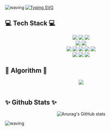 ![waving](https://capsule-render.vercel.app/api?type=waving&color=0:ECE1F0,100:FACCCB&height=130)
[![Typing SVG](https://readme-typing-svg.demolab.com?font=Oleo+Script&size=45&duration=3500&pause=7&color=FFA500&center=true&random=false&width=1000&height=100&lines=Welcome+to+youngeun's+Github!%F0%9F%91%8B)](https://git.io/typing-svg)

## 💻 Tech Stack 💻
<div align=center>
 <img src="https://img.shields.io/badge/java-5382a1?style=for-the-badge&logo=openjdk&logoColor=white"> 
 <img src="https://img.shields.io/badge/mysql-4479A1?style=for-the-badge&logo=mysql&logoColor=white"> 
        <img src="https://img.shields.io/badge/MariaDB-003545?style=for-the-badge&logo=mariadb&logoColor=white">
 <br>
        <img src="https://img.shields.io/badge/firebase-FFCA28?style=for-the-badge&logo=firebase&logoColor=white">
          <img src="https://img.shields.io/badge/redis-%23DD0031.svg?style=for-the-badge&logo=redis&logoColor=white">
          <br>
         <img src="https://img.shields.io/badge/Spring Boot-6DB33F?style=for-the-badge&logo=spring boot&logoColor=white">
        <img src="https://img.shields.io/badge/Spring Security-6DB33F?style=for-the-badge&logo=Spring&logoColor=white">
        <img src="https://img.shields.io/badge/react-%2320232a.svg?style=for-the-badge&logo=react&logoColor=%2361DAFB">
           <img src="https://img.shields.io/badge/Android%20Studio-3DDC84.svg?style=for-the-badge&logo=android-studio&logoColor=white">
             <img src="https://img.shields.io/badge/unity-%23000000.svg?style=for-the-badge&logo=unity&logoColor=white">
        <br>
        <img src="https://img.shields.io/badge/docker-%230db7ed.svg?style=for-the-badge&logo=docker&logoColor=white">
        <img src="https://img.shields.io/badge/jenkins-%232C5263.svg?style=for-the-badge&logo=jenkins&logoColor=white">
        <img src="https://img.shields.io/badge/notion-%232C5283.svg?style=for-the-badge&logo=Notion&logoColor=white">
     </div>

## 🤖 Algorithm 🤖
<div align=center>
 <img src="http://mazassumnida.wtf/api/v2/generate_badge?boj=leongeun">
</div>
<br>

## ✨ Github Stats ✨
<div align=center>
 
![Anurag's GitHub stats](https://github-readme-stats.vercel.app/api?username=yoooungeun&show_icons=true&theme=radical)

</div>

![waving](https://capsule-render.vercel.app/api?section=footer&type=waving&color=0:D7EDC0,100:BEDEF5&height=130)


